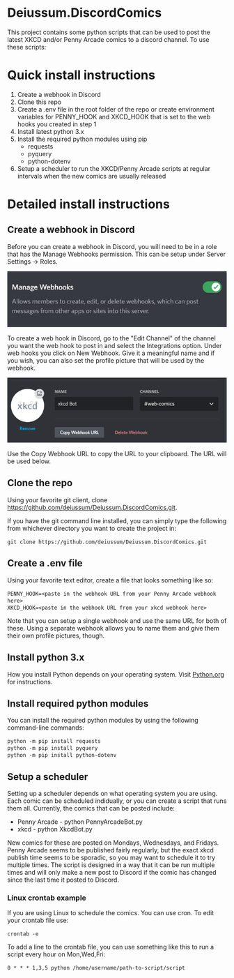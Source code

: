 # Deiussum.DiscordComics
This project contains some python scripts that can be used to post the latest XKCD and/or Penny Arcade comics to a discord channel.  To use these scripts:

# Quick install instructions

1. Create a webhook in Discord
2. Clone this repo
3. Create a .env file in the root folder of the repo or create environment variables for PENNY_HOOK and XKCD_HOOK that is set to the web hooks you created in step 1
4. Install latest python 3.x
5. Install the required python modules using pip
    - requests
    - pyquery
    - python-dotenv
6. Setup a scheduler to run the XKCD/Penny Arcade scripts at regular intervals when the new comics are usually released

# Detailed install instructions

## Create a webhook in Discord

Before you can create a webhook in Discord, you will need to be in a role that has the Manage Webhooks permission.  This can be setup under Server Settings -> Roles.

![Mange Webhooks](images/DiscordWebhookPermissions.png)

To create a web hook in Discord, go to the "Edit Channel" of the channel you want the web hook to post in and select the Integrations option.  Under web hooks you click on New Webhook.  Give it a meaningful name and if you wish, you can also set the profile picture that will be used by the webhook.

![Webhook](images/DiscordWebhook.png)

Use the Copy Webhook URL to copy the URL to your clipboard.  The URL will be used below.

## Clone the repo

Using your favorite git client, clone https://github.com/deiussum/Deiussum.DiscordComics.git.

If you have the git command line installed, you can simply type the following from whichever directory you want to create the project in:

    git clone https://github.com/deiussum/Deiussum.DiscordComics.git

## Create a .env file

Using your favorite text editor, create a file that looks something like so:

    PENNY_HOOK=<paste in the webhook URL from your Penny Arcade webhook here>
    XKCD_HOOK=<paste in the webhook URL from your xkcd webhook here>

Note that you can setup a single webhook and use the same URL for both of these.  Using a separate webhook allows you to name them and give them their own profile pictures, though.

## Install python 3.x

How you install Python depends on your operating system.  Visit [Python.org](https://www.python.org) for instructions.

## Install required python modules

You can install the required python modules by using the following command-line commands:

    python -m pip install requests
    python -m pip install pyquery
    python -m pip install python-dotenv

## Setup a scheduler

Setting up a scheduler depends on what operating system you are using.  Each comic can be scheduled indidually, or you can create a script that runs them all.  Currently, the comics that can be posted include:

- Penny Arcade - python PennyArcadeBot.py
- xkcd - python XkcdBot.py

New comics for these are posted on Mondays, Wednesdays, and Fridays.  Penny Arcade seems to be published fairly regularly, but the exact xkcd publish time seems to be sporadic, so you may want to schedule it to try multiple times.  The script is designed in a way that it can be run multiple times and will only make a new post to Discord if the comic has changed since the last time it posted to Discord.

### Linux crontab example

If you are using Linux to schedule the comics. You can use cron.  To edit your crontab file use:

    crontab -e

To add a line to the crontab file, you can use something like this to run a script every hour on Mon,Wed,Fri:

    0 * * * 1,3,5 python /home/username/path-to-script/script









